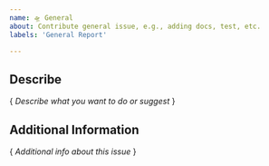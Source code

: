 ```yaml
---
name: 🛸 General
about: Contribute general issue, e.g., adding docs, test, etc.
labels: 'General Report'

---
```

## Describe
{ *Describe what you want to do or suggest* }

## Additional Information
{ *Additional info about this issue* }